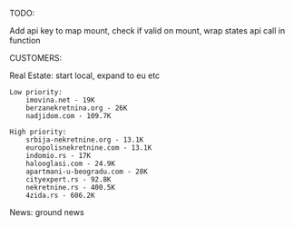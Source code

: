 TODO:

Add api key to map mount, check if valid on mount, wrap states api call in function

CUSTOMERS:

Real Estate:
start local, expand to eu etc

    Low priority:
        imovina.net	- 19K
        berzanekretnina.org	- 26K
        nadjidom.com - 109.7K

    High priority:
        srbija-nekretnine.org - 13.1K
        europolisnekretnine.com - 13.1K
        indomio.rs - 17K
        halooglasi.com - 24.9K
        apartmani-u-beogradu.com - 28K
        cityexpert.rs - 92.8K
        nekretnine.rs - 400.5K
        4zida.rs - 606.2K

News:
ground news

